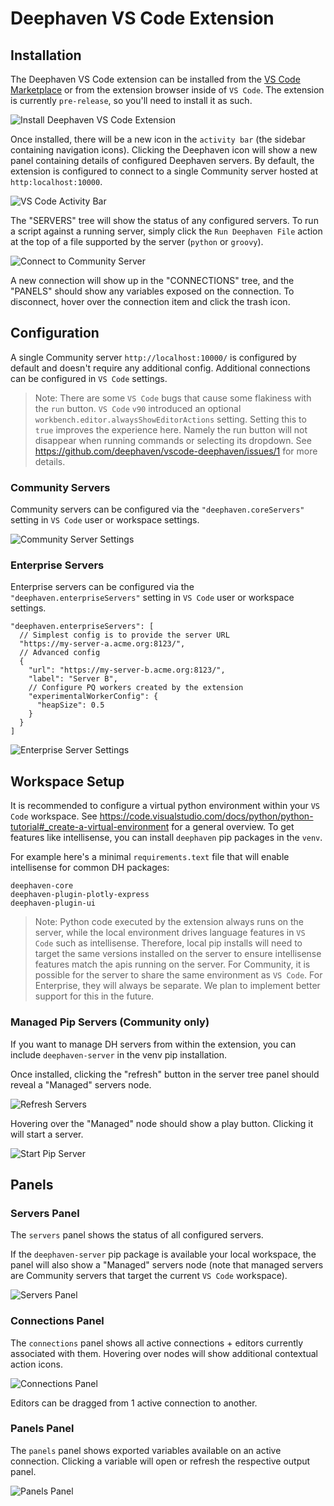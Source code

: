 # Deephaven VS Code Extension

## Installation

The Deephaven VS Code extension can be installed from the [VS Code Marketplace](https://marketplace.visualstudio.com/items?itemName=deephaven.vscode-deephaven) or from the extension browser inside of `VS Code`. The extension is currently `pre-release`, so you'll need to install it as such.

![Install Deephaven VS Code Extension](./docs/assets/install-pre-release.png)

Once installed, there will be a new icon in the `activity bar` (the sidebar containing navigation icons). Clicking the Deephaven icon will show a new panel containing details of configured Deephaven servers. By default, the extension is configured to connect to a single Community server hosted at `http:localhost:10000`.

![VS Code Activity Bar](./docs/assets/dh-activity-bar.gif)

The "SERVERS" tree will show the status of any configured servers. To run a script against a running server, simply click the `Run Deephaven File` action at the top of a file supported by the server (`python` or `groovy`).

![Connect to Community Server](./docs/assets/dhc-connect-to-server.gif)

A new connection will show up in the "CONNECTIONS" tree, and the "PANELS" should show any variables exposed on the connection. To disconnect, hover over the connection item and click the trash icon.

## Configuration

A single Community server `http://localhost:10000/` is configured by default and doesn't require any additional config. Additional connections can be configured in `VS Code` settings.

> Note: There are some `VS Code` bugs that cause some flakiness with the `run` button. `VS Code` `v90` introduced an optional `workbench.editor.alwaysShowEditorActions` setting. Setting this to `true` improves the experience here. Namely the run button will not disappear when running commands or selecting its dropdown. See https://github.com/deephaven/vscode-deephaven/issues/1 for more details.

### Community Servers

Community servers can be configured via the `"deephaven.coreServers"` setting in `VS Code` user or workspace settings.

![Community Server Settings](./docs/assets/add-community-server.gif)


### Enterprise Servers
Enterprise servers can be configured via the `"deephaven.enterpriseServers"` setting in `VS Code` user or workspace settings.

```jsonc
"deephaven.enterpriseServers": [
  // Simplest config is to provide the server URL
  "https://my-server-a.acme.org:8123/",
  // Advanced config
  {
    "url": "https://my-server-b.acme.org:8123/",
    "label": "Server B",
    // Configure PQ workers created by the extension
    "experimentalWorkerConfig": {
      "heapSize": 0.5
    }
  }
]
```

![Enterprise Server Settings](./docs/assets/dhe-settings.gif)

## Workspace Setup
It is recommended to configure a virtual python environment within your `VS Code` workspace. See https://code.visualstudio.com/docs/python/python-tutorial#_create-a-virtual-environment for a general overview. To get features like intellisense, you can install `deephaven` pip packages in the `venv`.

For example here's a minimal `requirements.text` file that will enable intellisense for common DH packages:
```text
deephaven-core
deephaven-plugin-plotly-express
deephaven-plugin-ui
```

> Note: Python code executed by the extension always runs on the server, while the local environment drives language features in `VS Code` such as intellisense. Therefore, local pip installs will need to target the same versions installed on the server to ensure intellisense features match the apis running on the server. For Community, it is possible for the server to share the same environment as `VS Code`. For Enterprise, they will always be separate. We plan to implement better support for this in the future.

### Managed Pip Servers (Community only)
If you want to manage DH servers from within the extension, you can include `deephaven-server` in the venv pip installation.

Once installed, clicking the "refresh" button in the server tree panel should reveal a "Managed" servers node.

![Refresh Servers](./docs/assets/refresh-servers.png)

Hovering over the "Managed" node should show a play button. Clicking it will start a server.

![Start Pip Server](./docs/assets/start-pip-server.png)

## Panels
### Servers Panel
The `servers` panel shows the status of all configured servers.

If the `deephaven-server` pip package is available your local workspace, the panel will also show a "Managed" servers node (note that managed servers are Community servers that target the current `VS Code` workspace).

![Servers Panel](./docs/assets/servers-panel.png)

### Connections Panel
The `connections` panel shows all active connections + editors currently associated with them. Hovering over nodes will show additional contextual action icons.

![Connections Panel](./docs/assets/connections-panel.png)

Editors can be dragged from 1 active connection to another.

### Panels Panel
The `panels` panel shows exported variables available on an active connection. Clicking a variable will open or refresh the respective output panel.

![Panels Panel](./docs/assets/panels-panel.png)